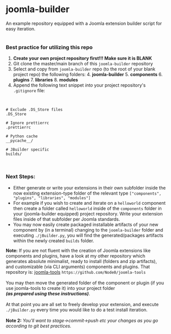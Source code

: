 # joomla-builder
An example repository equipped with a Joomla extension builder script for easy iteration.
<br><br>
### Best practice for utilizing this repo
1. **Create your own project repository first!!! Make sure it is BLANK**
2. Git clone the master/main branch of this `joomla-builder` repository
3. Select and copy from `joomla-builder` repo (to the root of your blank project repo) the following folders:
	4. **joomla-builder**
	5. **components**
	6. **plugins**
	7. **libraries**
	8. **modules**
4. Append the following text snippet *into* your project repository's `.gitignore` file:
<br>

```
# Exclude .DS_Store files
.DS_Store

# Ignore prettierrc
.prettierrc

# Python cache
__pycache__/

# JBuilder specific
builds/
```
<br>

### Next Steps:
* Either generate or write your extensions in their own subfolder inside the now existing extension-type folder of the relevant type `["components", "plugins", "libraries", "modules"]`
* For example if you wish to create and iterate on a `helloworld` component then create a folder called `helloworld` inside of the `components` folder in your (joomla-builder equipped) project repository. Write your extension files inside of that subfolder per Joomla standards.
* You may now easily create packaged installable artifacts of your new component by (in a terminal) changing to the `joomla-builder` folder and executing `./jBuilder.py`, you will find the generated/packages artifacts within the newly created `builds` folder.

**Note:** If you are not fluent with the creation of Joomla extensions like components and plugins, have a look at my other repository which generates absolute minimalist, ready to install (folders and zip artifacts), and customizable (via CLI arguments) components and plugins. That repository is: [joomla-tools](https://github.com/Node0/joomla-tools) `https://github.com/Node0/joomla-tools`  
<br>
You may then move the generated folder of the component or plugin (if you use joomla-tools to create it) into your project folder  
**_(as prepared using these instructions)_**.
<br>  
At that point you are all set to freely develop your extension, and execute `./jBuilder.py` every time you would like to do a test install iteration.
<br><br>
**Note 2:**
*You'll want to stage->commit->push etc your changes as you go according to git best practices.*
